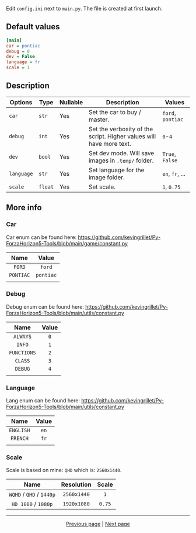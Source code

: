 Edit `config.ini` next to `main.py`. The file is created at first launch.

## Default values

```ini
[main]
car = pontiac
debug = 0
dev = False
language = fr
scale = 1
```

## Description

| Options    | Type    | Nullable | Description                                                         | Values            |
|------------|---------|----------|---------------------------------------------------------------------|-------------------|
| `car`      | `str`   | Yes      | Set the car to buy / master.                                        | `ford`, `pontiac` |
| `debug`    | `int`   | Yes      | Set the verbosity of the script. Higher values will have more text. | `0`-`4`           |
| `dev`      | `bool`  | Yes      | Set dev mode. Will save images in `.temp/` folder.                  | `True`, `False`   |
| `language` | `str`   | Yes      | Set language for the image folder.                                  | `en`, `fr`, ...   |
| `scale`    | `float` | Yes      | Set scale.                                                          | `1`, `0.75`       |


## More info

### Car

Car enum can be found here: <https://github.com/kevingrillet/Py-ForzaHorizon5-Tools/blob/main/game/constant.py>

| Name      | Value     |
|:---------:|:---------:|
| `FORD`    | `ford`    |
| `PONTIAC` | `pontiac` |
|           |           |

### Debug

Debug enum can be found here: <https://github.com/kevingrillet/Py-ForzaHorizon5-Tools/blob/main/utils/constant.py>

| Name        | Value |
|:-----------:|:-----:|
| `ALWAYS`    | `0`   |
| `INFO`      | `1`   |
| `FUNCTIONS` | `2`   |
| `CLASS`     | `3`   |
| `DEBUG`     | `4`   |
|             |       |

### Language

Lang enum can be found here: <https://github.com/kevingrillet/Py-ForzaHorizon5-Tools/blob/main/utils/constant.py>

| Name      | Value |
|:---------:|:-----:|
| `ENGLISH` | `en`  |
| `FRENCH`  | `fr`  |
|           |       |

### Scale

Scale is based on mine: `QHD` which is: `2560x1440`.

| Name                     | Resolution  | Scale  |
|:------------------------:|:-----------:|:------:|
| `WQHD` / `QHD` / `1440p` | `2560x1440` | `1`    |
| `HD 1080` / `1080p`      | `1920x1080` | `0.75` |

<hr>

<div align="center">
<a href="https://github.com/kevingrillet/Py-ForzaHorizon5-Tools/wiki/Home">Previous page</a>
|
<a href="https://github.com/kevingrillet/Py-ForzaHorizon5-Tools/wiki/Requirements">Next page</a>
</div>
